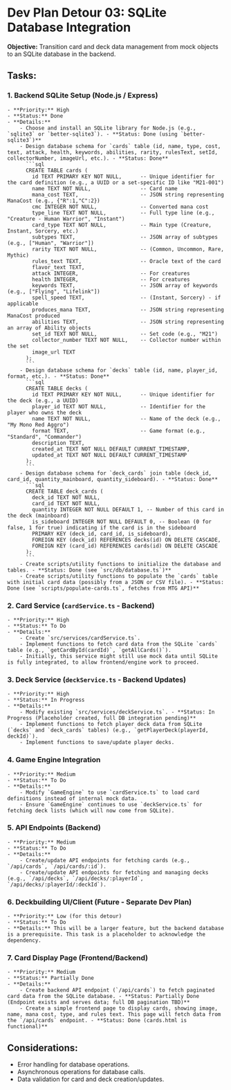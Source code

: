 # Dev Plan Detour 03: SQLite Database Integration

**Objective:** Transition card and deck data management from mock objects to an SQLite database in the backend.

## Tasks:

### 1. Backend SQLite Setup (Node.js / Express)
    - **Priority:** High
    - **Status:** Done
    - **Details:**
        - Choose and install an SQLite library for Node.js (e.g., `sqlite3` or `better-sqlite3`). - **Status: Done (using `better-sqlite3`)**
        - Design database schema for `cards` table (id, name, type, cost, text, attack, health, keywords, abilities, rarity, rulesText, setId, collectorNumber, imageUrl, etc.). - **Status: Done**
          ```sql
          CREATE TABLE cards (
            id TEXT PRIMARY KEY NOT NULL,      -- Unique identifier for the card definition (e.g., a UUID or a set-specific ID like "M21-001")
            name TEXT NOT NULL,                -- Card name
            mana_cost TEXT,                    -- JSON string representing ManaCost (e.g., {"R":1,"C":2})
            cmc INTEGER NOT NULL,              -- Converted mana cost
            type_line TEXT NOT NULL,           -- Full type line (e.g., "Creature - Human Warrior", "Instant")
            card_type TEXT NOT NULL,           -- Main type (Creature, Instant, Sorcery, etc.)
            subtypes TEXT,                     -- JSON array of subtypes (e.g., ["Human", "Warrior"])
            rarity TEXT NOT NULL,              -- (Common, Uncommon, Rare, Mythic)
            rules_text TEXT,                   -- Oracle text of the card
            flavor_text TEXT,
            attack INTEGER,                    -- For creatures
            health INTEGER,                    -- For creatures
            keywords TEXT,                     -- JSON array of keywords (e.g., ["Flying", "Lifelink"])
            spell_speed TEXT,                  -- (Instant, Sorcery) - if applicable
            produces_mana TEXT,                -- JSON string representing ManaCost produced
            abilities TEXT,                    -- JSON string representing an array of Ability objects
            set_id TEXT NOT NULL,              -- Set code (e.g., "M21")
            collector_number TEXT NOT NULL,    -- Collector number within the set
            image_url TEXT
          );
          ```
        - Design database schema for `decks` table (id, name, player_id, format, etc.). - **Status: Done**
          ```sql
          CREATE TABLE decks (
            id TEXT PRIMARY KEY NOT NULL,      -- Unique identifier for the deck (e.g., a UUID)
            player_id TEXT NOT NULL,           -- Identifier for the player who owns the deck
            name TEXT NOT NULL,                -- Name of the deck (e.g., "My Mono Red Aggro")
            format TEXT,                       -- Game format (e.g., "Standard", "Commander")
            description TEXT,
            created_at TEXT NOT NULL DEFAULT CURRENT_TIMESTAMP,
            updated_at TEXT NOT NULL DEFAULT CURRENT_TIMESTAMP
          );
          ```
        - Design database schema for `deck_cards` join table (deck_id, card_id, quantity_mainboard, quantity_sideboard). - **Status: Done**
          ```sql
          CREATE TABLE deck_cards (
            deck_id TEXT NOT NULL,
            card_id TEXT NOT NULL,
            quantity INTEGER NOT NULL DEFAULT 1, -- Number of this card in the deck (mainboard)
            is_sideboard INTEGER NOT NULL DEFAULT 0, -- Boolean (0 for false, 1 for true) indicating if the card is in the sideboard
            PRIMARY KEY (deck_id, card_id, is_sideboard),
            FOREIGN KEY (deck_id) REFERENCES decks(id) ON DELETE CASCADE,
            FOREIGN KEY (card_id) REFERENCES cards(id) ON DELETE CASCADE
          );
          ```
        - Create scripts/utility functions to initialize the database and tables. - **Status: Done (see `src/db/database.ts`)**
        - Create scripts/utility functions to populate the `cards` table with initial card data (possibly from a JSON or CSV file). - **Status: Done (see `scripts/populate-cards.ts`, fetches from MTG API)**

### 2. Card Service (`cardService.ts` - Backend)
    - **Priority:** High
    - **Status:** To Do
    - **Details:**
        - Create `src/services/cardService.ts`.
        - Implement functions to fetch card data from the SQLite `cards` table (e.g., `getCardById(cardId)`, `getAllCards()`).
        - Initially, this service might still use mock data until SQLite is fully integrated, to allow frontend/engine work to proceed.

### 3. Deck Service (`deckService.ts` - Backend Updates)
    - **Priority:** High
    - **Status:** In Progress
    - **Details:**
        - Modify existing `src/services/deckService.ts`. - **Status: In Progress (Placeholder created, full DB integration pending)**
        - Implement functions to fetch player deck data from SQLite (`decks` and `deck_cards` tables) (e.g., `getPlayerDeck(playerId, deckId)`).
        - Implement functions to save/update player decks.

### 4. Game Engine Integration
    - **Priority:** Medium
    - **Status:** To Do
    - **Details:**
        - Modify `GameEngine` to use `cardService.ts` to load card definitions instead of internal mock data.
        - Ensure `GameEngine` continues to use `deckService.ts` for fetching deck lists (which will now come from SQLite).

### 5. API Endpoints (Backend)
    - **Priority:** Medium
    - **Status:** To Do
    - **Details:**
        - Create/update API endpoints for fetching cards (e.g., `/api/cards`, `/api/cards/:id`).
        - Create/update API endpoints for fetching and managing decks (e.g., `/api/decks`, `/api/decks/:playerId`, `/api/decks/:playerId/:deckId`).

### 6. Deckbuilding UI/Client (Future - Separate Dev Plan)
    - **Priority:** Low (for this detour)
    - **Status:** To Do
    - **Details:** This will be a larger feature, but the backend database is a prerequisite. This task is a placeholder to acknowledge the dependency.

### 7. Card Display Page (Frontend/Backend)
    - **Priority:** Medium
    - **Status:** Partially Done
    - **Details:**
        - Create backend API endpoint (`/api/cards`) to fetch paginated card data from the SQLite database. - **Status: Partially Done (Endpoint exists and serves data; full DB pagination TBD)**
        - Create a simple frontend page to display cards, showing image, name, mana cost, type, and rules text. This page will fetch data from the `/api/cards` endpoint. - **Status: Done (cards.html is functional)**

## Considerations:
- Error handling for database operations.
- Asynchronous operations for database calls.
- Data validation for card and deck creation/updates.
